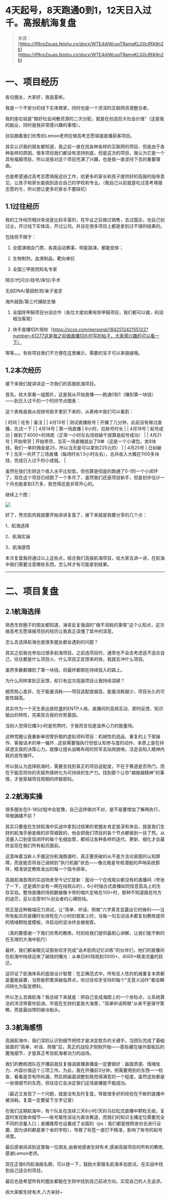 # 4天起号，8天跑通0到1，12天日入过千。高报航海复盘

> 来源：[https://jf9cp2suas.feishu.cn/docx/WTE4djWcuoTRamxKLG0cRfA9n2b](https://jf9cp2suas.feishu.cn/docx/WTE4djWcuoTRamxKLG0cRfA9n2b)

# 一、项目经历

各位圈友，大家好，我是夏彬。

我是一个不安分的线下实体商家，同时也是一个资深的互联网资源整合者。

我的座右铭是“做好社会闲散资源的二次分配，就是在创造巨大社会价值”（这是我的副业，同时是我非常感兴趣的事情）。

目前跟着我们优秀的Lemon老师在做高考志愿填报直播获客项目。

其实认识我的朋友都知道，我之前一直在找各种各样的互联网的项目，但是由于各种各样的原因，很多项目我们都没有坚持到底，但是这次的项目，我认为它是一个具有福报项目，所以说我对这个项目充满了兴趣，也是我一直坚持下去的重要理由。

也是希望通过高考志愿填报这份工作，给更多的家长和孩子提供好的高报的指导意见，让孩子和家长能挑到适合自己的学校和专业。（我自己以前就是吃过高考填报志愿的亏，所以想让更多的家长不要踩坑）

## 1.1过往经历

我的工作经历相对来说是比较丰富的，在毕业之后做过销售，去过国企，也自己创过业，开过线下实体店，开过公司。并且在很多项目上都是拿到过不错的结果的。

包括但不限于：

1.  全国演唱会门票，各类运动赛事，明星路演，都能安排；

1.  生物制剂，血液制品，靶向单抗

1.  全国三甲医院知名专家

陪诊/代问诊/挂号/床位/手术

无创DNA/基因检测/亲子鉴定

海外就医/第三代辅助生殖

1.  全国除甲醛项目分润合作（各位大佬如果有除甲醛项目，我们都可以接，利润相当客观）

1.  快手直播切片授权（https://scys.com/personal/184251242155122?number=61277这是我之前做直播切片时写的帖子，大家感兴趣的可以看一下）

等等。。。有些项目我们不方便在这里展示，需要的宝子可以来链接哦。

## 1.2本次经历

接下来我们就讲讲这一次我们的高报航海项目。

首先，给大家看一组图片，这是我从开始直播——跑通0到1（赚到第一块钱）——到日入过千的一个时间节点图表：

这个表格是我从视频号助手里扒下来的，从表格中我们可以看到：

| 时间 | 任务 | 备注 |
| 4月13号 | 测试直播账号 | 开播了几分钟，此前没有做过直播，先试一下 |
| 4月14号 | 第一场直播 | 6小时，拉账号时长 |
| 4月18号 | 起号成功 | 做到了4000+的场观（正常一小时左右场观破千就算是起号成功） |
| 4月21号 | 开始带货 | 开始带货，当天一场直播就出了9单（这是一个小课包，卖9块钱，我们一单的佣金是25，所以当天是可以拿到225元的） |
| 4月25号 | 日如破千 | 当天一共开了三场直播（每场时长1.5小时左右），总共收入大概在1100多块钱，完成日入过千的小成就。 |

虽然在我们生财这个收入水平比较低，但也算是彻底的跑通了0-1的一个小闭环了。现在这个项目已经跑了一个多月了，虽然我们还是项目新手，但是初步估计一个月也能拿到3万多，我觉得还是非常开心的。

继续上个图：

![](img/0d701150c855bf0a8fab9be129803fd3.png)

好了，秀完肌肉我就要开始讲讲复盘了，接下来就是我要分享的几个点：

1、航海选择

2、航海实操

3、航海感悟

本次复盘我将通过以上这些点，结合我们高报航海项目，给大家去讲一讲，在航海中我们需要注意哪些东西，怎么样才有可能拿到结果。

* * *

# 二、项目复盘

## 2.1航海选择

熟悉生财圈子的朋友都知道，涛哥反复强调的"做不消耗的事情"这个认知点，这次做高考志愿填报项目的经历让我真正读懂了其中的深意。

怎么去选择航海也是很多圈友都会遇到的问题？

其实之前我也参加过很多航海项目，之前选项目时，通常也不会去考虑适不适合自己，往往都是什么项目火、什么项目正反馈来的快，我就去冲什么项目。

虽然多数都赚到了第一块钱，但最终都倒在持续投入的路上。

为什么同样拿到正反馈，却只有这次高报项目让我持续深耕？

细究核心差异，在于能量消耗——项目适配度越高，能量消耗越少，项目长久的可能性越高。

其实作为一个天生表达欲旺盛的ENTP人格，直播间的高频互动、即时反馈、知识输出的特性，完美契合我的优势基因。

当别人觉得日播3小时是煎熬时，于我而言恰是滋养心力的能量场。

这种觉醒让我重新审视曾折戟的虚拟资料项目：机械性的选品、重复的上下架操作、客服话术的单一循环...这些需要强执行但低认知参与度的动作，本质上是在持续透支我的决策心力。就像让擅长战略布局的将军去站岗放哨，注定会陷入精神内耗的恶性循环。

所以我认为选择航海时，需要去找到真正的项目适配度，不在于赛道是否热门，而在于能否将你的天赋热情转化为可持续的生产力。找到那个让你"越做越精神"的事情，才是穿越项目周期的终极密码。

## 2.2航海实操

很多圈友在0-1的过程中会犹豫，自己这样做对不对，是不是要增加了解再执行，导致踌躇不前？

其实只要是在生财航海中实战中拿到过结果的老圈友肯定是深有体会，就是我们生财的航海手册是做的非常细致的，他会把我们项目的各个节点都做到一目了然。从流量入口到变现闭环的每个毛细血管，都经过各种各样的迭代、更新、细化才会最终呈现在我们所有船员面前。

这意味着当新人手握这份航海图谱时，真正要突破的从不是方法论层面的认知屏障，而是能否将自己调频到"执行机器"状态——像北极星号核潜艇的声呐系统那样，精准锁定教练发出的每一个指令频率。

高报航海首周的实战场景至今记忆犹新：面对一个在线观众都没有的直播间（夸张了一下，还是偶尔会有一两在线观众的），6小时独白式直播如同信息孤岛上的生存实验。整场直播的场观数据像卡带的唱片定格在100+时，那种不知道路在何方的迷茫，足以击穿90%创业者的心理防线。

但正是这种极端压力测试，让"简单、听话、照做"六字真言显露出它的锋利——当所有船员将直播时长焊死在六小时的框架上时，当每一句互动话术都复刻教练提供的情绪颗粒度模板，冷启动的坚冰终会被凿穿。

（真的要感谢一下我们优秀的教练，时刻给我们提供最耐心讲解，让我们能不断的在无垠的大海中航行）

最终，我们都亲眼见证那些咬牙完成"话术肌肉记忆训练"的伙伴们，他们的直播间在航海中陆续迎来了破晓的曙光：从单日80场观到3000+、4000+精准流量的跃迁。

这印证了航海体系的底层设计智慧：在正确范式中，所有反人性的机械重复本质都是蓄能装置，当势能积累突破临界点，你过往咬牙坚持的每个"无意义动作"都会瞬间转化为裂变燃料。

所以怎么去做航海？我总结下来就是：把自己变成海图上的一个坐标点，让系统算法的洋流带着你前进。毕竟在生财的星辰大海里，"简单听话照做"从来不是保守策略，而是最凶悍的破冰船头。

## 3.3航海感悟

高报航海中，我们深刻认识到细节把控才是决定胜负的关键手。当团队完成了基础层面的"简单、听话、照做"后，真正的战役才刚刚开始——那些藏在操作面板后的魔鬼细节，才是真正考验航海者功力的战场。

我们的教练团队在开播前就反复强调直播直播是一定要做好：画面质感、情绪张力、内容价值这个三项工作。为此，我在开播前3分钟，把需要用到的东西一一检查，看看是否有所纰漏，然后把画面调整到我觉得满意的一个程度，虽然这些都是一些很细节的东西，但往往它会决定我们这场直播能不能成功。

（最近又发现了一个问题，就是没有及时复盘，导致很多好的经验在不断的直播中被消耗。复盘一定要留下文字记录）

在我们这期航海中，有个队友在连续三天6小时/天的马拉松式直播中颗粒无收。复盘时发现致命细节——账号属性误设为美妆赛道，而我们的知识主播定位需要完全不同的流量入口；直播推荐也设置成了全国的（ps：我们都是按照省份去进行设置，因为讲的都是某个省的学校），导致了标签一直打不精准，影响了账号的起号进度。

最后感谢阅读到这里每一位朋友,由衷地感谢生财有术,感谢高报项目的所有的教练,感谢Lemon老师。

现在正值6月航海报名期，可以提一下，鼓励大家报名航海多加尝试，在实战中找到自己适合的项目。

最后也是希望所有的圈友都能在生财中找到自己前进方向，实现自己的人生追求。

祝大家都生财有术,八方来财~